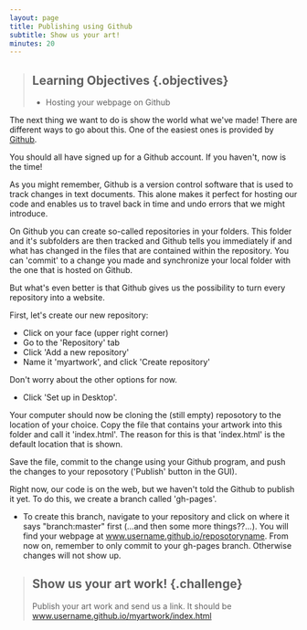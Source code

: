 ```yaml
---
layout: page
title: Publishing using Github
subtitle: Show us your art! 
minutes: 20
---
```


> ## Learning Objectives {.objectives}
>
> * Hosting your webpage on Github

The next thing we want to do is show the world what we've made! 
There are different ways to go about this. One of the easiest ones
is provided by [Github](https://github.com). 

You should all have signed up for a Github account. If you haven't, now is the time! 

As you might remember, Github is a version control software that is used to track 
changes in text documents. This alone makes it perfect for hosting our code and 
enables us to travel back in time and undo errors that we might introduce. 

On Github you can create so-called repositories in your folders. This folder and it's 
subfolders are then tracked and Github tells you immediately if and what has changed 
in the files that are contained within the repository. 
You can 'commit' to a change you made and synchronize your local folder with 
the one that is hosted on Github. 

But what's even better is that Github gives us the possibility to turn 
every repository into a website. 

First, let's create our new repository:

* Click on your face (upper right corner)
* Go to the 'Repository' tab
* Click 'Add a new repository'
* Name it 'myartwork', and click 'Create repository'

Don't worry about the other options for now.

* Click 'Set up in Desktop'. 

Your computer should now be cloning the (still empty) reposotory to the location of your choice.
Copy the file that contains your artwork into this folder and call it 'index.html'.
The reason for this is that 'index.html' is the default location that is shown. 

Save the file, commit to the change using your Github program, and push the changes 
to your reposotory ('Publish' button in the GUI).

Right now, our code is on the web, but we haven't told the Github to publish it yet. 
To do this, we create a branch called 'gh-pages'.

* To create this branch, navigate to your repository and click on where it says "branch:master" first (...and then some more things??...). You will find your webpage at www.username.github.io/reposotoryname. From now on, remember to only commit to your gh-pages branch. Otherwise changes will not show up.

> ## Show us your art work! {.challenge}
>
> Publish your art work and send us a link. It should be www.username.github.io/myartwork/index.html
